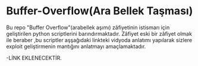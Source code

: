 # Buffer-Overflow(Ara Bellek Taşması)
Bu repo "Buffer Overflow"(arabellek aşımı) zâfiyetinin istismarı  için geliştirilen python scriptlerini barındırmaktadır. Zâfiyet eski bir zâfiyet olmak ile beraber ,bu scriptler aşşağıdaki linkteki vidyoda anlatımı yapılarak  sizlere exploit geliştirmenin mantığını anlatmayı amaçlamaktadır.

-LİNK EKLENECEKTİR.
